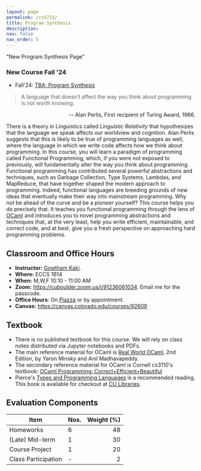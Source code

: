 ```yaml
---
layout: page
permalink: /cs5733/
title: Program Synthesis
description: 
nav: false
nav_order: 5
---
```

"New Program Synthesis Page"
### New Course Fall '24
-   Fall'24: [TBA: Program Synthesis]()


> A language that doesn't affect the way you think about
> programming is not worth knowing.

<div align="right">  
-- Alan Perlis, First recipient of Turing Award, 1966.
</div>

There is a theory in Linguistics called *Linguistic Relativity* that
hypothesizes that the language we speak affects our worldview and
cognition. Alan Perlis suggests that this is likely to be true of
programming languages as well, where the language in which we write
code affects how we think about programming. In this course, you will
learn a paradigm of programming called Functional Programming, which,
if you were not exposed to previously, will fundamentally alter the
way you think about programming. Functional programming has
contributed several powerful abstractions and techniques, such as
Garbage Collection, Type Systems, Lambdas, and MapReduce, that have
together shaped the modern approach to programming. Indeed, functional
languages are breeding grounds of new ideas that eventually make their
way into mainstream programming. Why not be ahead of the curve and be
a pioneer yourself? This course helps you do precisely that. It teaches you functional programming
through the lens of [OCaml](https://ocaml.org/) and introduces you to
novel programming abstractions and techniques that, at the very least, 
help you write efficient, maintainable, and correct code, and at best,
give you a fresh perspective on approaching hard programming problems.

## Classroom and Office Hours

* **Instructor:** [Gowtham Kaki](http://gowthamk.github.io).
* **Where:** ECCS 1B14 
* **When:** M,W,F 10:10 - 11:00 AM
* **Zoom:** <https://cuboulder.zoom.us/j/91236061034>. Email me for
  the passcode.
* **Office Hours**: On
  [Piazza](https://piazza.com/colorado/spring2023/csci700011) or by appointment.
* **Canvas:** <https://canvas.colorado.edu/courses/92609>

## Textbook

* There is no published textbook for this course. We will rely on
  class notes distributed via Jupyter notebooks and PDFs. 
* The main reference material for OCaml is [Real World
  OCaml](https://dev.realworldocaml.org/), 2nd
  Edition, by Yaron Minsky and Anil Madhavapeddy. 
* The secondary reference material for OCaml is Cornell cs3110's
  textbook: [OCaml Programming:
  Correct+Efficient+Beautiful](https://cs3110.github.io/textbook/cover.html) 
* Pierce's [Types and Programming Languages](https://www.cis.upenn.edu/~bcpierce/tapl/) is a recommended reading. This book is available for checkout at [CU Libraries](https://ebookcentral.proquest.com/lib/ucb/detail.action?docID=3338823).

## Evaluation Components

| Item                |    Nos.  | Weight (%) |
|---------------------|----------|--------------:|
| Homeworks           |     6    |     48        |
| (Late) Mid-term     |     1    |     30        |
| Course Project      |     1    |     20        |
| Class Participation |     -    |     2         |
